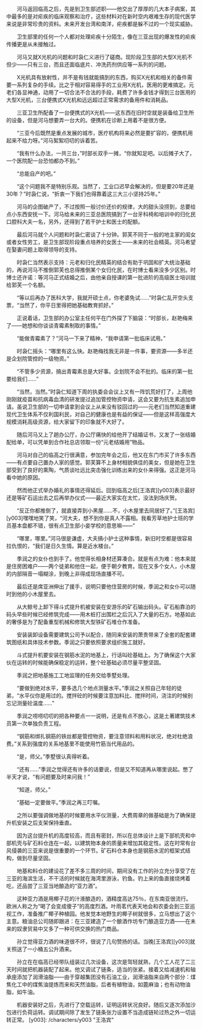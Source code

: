 　　河马返回临高之后，先是到卫生部述职——他交出了厚厚的几大本子病案，其中最多的是对疟疾的临床观察和治疗，这些材料对在新时空内艰难生存的现代医学来说是非常珍贵的资料。未来开发台湾和南洋，疟疾都是躲不过的一个现实威胁。

　　卫生部里的任何一个人都对处理疟疾十分陌生，像在三亚出现的爆发性的疟疾传播更是从未接触过。

　　河马又就X光机的问题和时袅仁义进行了磋商。现阶段卫生部的大型X光机不但少——只有三台，而且还面临底片、冲洗药剂供应等一系列的问题。

　　X光机具有放射性，并不是有钱就能搞到的东西，购买X光机和相关的备件需要一系列复杂的手续。比之于相对容易得手的工业用X光机，医用的更难搞定。元老们各显神通，动用了一切合法不合法的手段，耗费了许多金钱才得到三台医用的大型X光机，三台便携式X光机和远远超过正常需求的备用件和消耗品。

　　三亚卫生所配备了一台便携式的X光机——这东西在旧时空就是装备给卫生所的设备，但是河马想要弄一台大的。便携机在诊断上用着不是很方便。

　　“三亚今后既然是重点发展的城市，医疗机构将来必然是要扩容的，便携机用起来不给力呀。”河马絮絮叨叨的诉着苦。

　　“我有什么办法，一共三台，”时部长双手一摊，“你就知足吧。以后摊子大了，一个医院配一台恐怕都办不到。”

　　“总能自产的吧。”

　　“这个问题我不是特别乐观。当然了，工业口迟早会解决的，但是要20年还是30年？”时袅仁说，“折衷一下我们也得靠着这三大三小坚持25年。”

　　河马的企图破产了，不过按照一般讨价还价的规律，大的甜头没捞到，总要给点小东西安抚一下。河马给未来的三亚总医院搞到了一台牙科椅和培训中的归化民口腔科大夫一名，另外，还得到了若干护士和医士的配额。

　　最后河马就个人问题和时袅仁密谈了十分钟。郭芙不同于一般的地主家的闺女或者女性劳工，是卫生部现阶段重点培养的女医士——未来的社会精英。河马希望在娶妻问题上取得领导的支持。

　　时袅仁当然表示支持：元老和归化民精英的结合有助于巩固和扩大统治基础的，再说河马不推倒郭芙也总得推倒某个女归化民，在时博士看来没多少区别。时博士还许诺：等河马正式结婚之后，由他亲自授课的第一批进阶的高级医士培训就给郭芙一个名额。

　　“等以后再办了医科大学，我就开硕士点，你老婆免试……”时袅仁乱开空头支票，“当然了，你平日里得把她基础教育抓好。”

　　正说着话，卫生部的办公室主任何平在门外探了下脑袋：“时部长，赵艳梅来了——她想和你谈谈青霉素制取的事情。”

　　“能做青霉素了？”河马一下来了精神，“我申请第一批临床试用。”

　　时袅仁摇头：“哪里有这么快。赵艳梅找我无非是一件事，要资源——多半还是企划院管控的一级物资。”

　　“不管多少资源，搞出青霉素总是大好事。企划院不会不批的。临床的第一批要给我们……”

　　“当然，当然。”时袅仁知道下周的执委会会议上又有一阵饥荒好打了，上周他刚刚就疫苗和抗病毒血清的研发提过追加管控物资申请，这会又要为抗生素追加申请。虽说卫生部的一切申请拿到会议上从来没有驳回过的——元老们当然知道重建现代卫生体系不仅利国利民，对自己的健康也是有益的保证——但是这样高强度大规模消耗高级资源，给大家留下的印象就不大好了。

　　随后河马又上了趟办公厅，办公厅痛快的给他开了结婚证书，又发了一张结婚配给单，可以凭单到合作社总店领取一份“元老结婚用”物品。

　　河马对自己的临高之行很满意，参加完年会之后，他又在东门市买了许多东西——有点要自己置办人家的感觉。郭芙算不上身材相貌俱佳的美女，但是她在卫生部受到了良好的熏陶，气质谈吐远比突击强化训练出来的女仆来得强。这正是河马看中她的原因。

　　然而他正式举办婚礼的事情还得延后。回到临高之后[王洛宾][y003]表示最好还是等矿石运出去之后再举办仪式——最近大家实在太忙，没法到场庆贺。

　　“反正你都推倒了，就直接弄到小黑屋……不，小木屋里去同居好了。”[王洛宾][y003]嘿嘿地笑了笑，“河大夫，想不到你是真人不露相。我看芳草地护士班的学员基本盘都不错，很有点卫生部小妾学校的意思嘛——”

　　“哪里，哪里。”河马很是谦虚，大夫搞小护士这种事情，新旧时空都是很容易拉仇恨的，“我们是日久生情。算是近水楼台。”

　　季润之的女仆也到手了。他觉得长相身材还算凑合。就是有点为难：他本来就是住房困难户——两个徒弟和他住一起，便于朝夕教育。现在又多个女人，小木屋的内部隔音一塌糊涂，到晚上非得成现场直播不可。

　　最后还是席亚洲伸出了援手，说明只要他住营房的时候，季润之和女仆可以随时到他的小木屋里去。

　　从大鲸号上卸下得斗式提升机被安装在安游乐的矿石输出码头。矿石船靠泊的码头早些时候已经修筑完成——用木桩打出围栏之后沉入了大量的石方。地基如此的奢侈是为了配备重型机械和修筑大型铁矿石堆仓作准备。

　　安装装卸设备需要建筑公司予以配合，随同来安装的萧贵带来了全套的配套建筑图纸和具体技术参数。季润之只要依照要求组织施工就好。

　　斗式提升机要安装在钢筋水泥的地基上，行话叫砼基础上。为了确保这个大家伙在运转的时候能确保稳定的运转，整个砼基础必须尽量平整坚固。

　　季润之把地基施工工地监理的任务交给季墅处理。

　　“要做到绝对水平，要多选几个地点测量水平。”季润之关照自己年轻的徒弟，“水平仪你是用过的。搅拌砼的时候要注意加料比、搅拌时间，浇注的时候别忘记测量砼温度……”

　　季润之唠唠叨叨的把各种要点一一说明，还是有点不放心，这是土著建筑技术员第一次单独负责工程。

　　“钢筋和绑扎钢筋的铁丝都是管控物资，要注意领料和用料状况，绝对杜绝浪费。”关系到强度的关系地基里不能使用竹筋当代用品的。

　　“是，师父。”季墅很认真得听着。

　　“还有……”季润之觉得还有许多的话要说，但是又不知道再从哪里说起。憋了半天才说，“有问题要及时来问我！”

　　“知道，师父。”

　　“基础一定要做平。”季润之再三叮嘱。

　　之所以要强调做地基的时候要用水平仪测量，大费周章的做基础是为了确保提升机安装之后支架保持垂直。

　　因为这台提升机的高度较高，而且有密封，所以在总体设计上是下部机壳和中部机壳与矿石料仓连在一起，以建筑物本身的质量来增加其稳定性。这在时常有台风侵袭的三亚来说是很重要的一个环节。矿石料仓本身也是钢筋水泥的框架式结构，做到尽量坚固。

　　地基和料仓的建设花了差不多三周的时间，期间没有工作的孙立充分享受了在三亚的海滨生活，不干活的时候就在海湾里游泳，钓鱼。钓上来的鱼直接烧烤着吃，还品尝了三亚当地酿造的“亚力酒”。

　　这种亚力酒是用椰子花的汁液酿造的，酒精度高达75％，在东南亚很流行。欧洲人称之为“喝了会变成傻子”的高度烈酒。叶雨茗代表天地会和农委会到三亚巡视工作，准备推广椰子种植园。他发觉本地野生的椰子树就很多，立马想出了这个主意。粮油总公司随即跟进：在三亚建造了一个酿酒作坊专门酿造亚力酒——在未来的奴隶贸易中又多了一种可供交换的热门商品。

　　孙立觉得亚力酒的味道很不坏，很说了几句赞扬的话。当晚[王洛宾][y003]就关照送了一小桶五公升酒来。

　　孙立在在临高已经带队组装过几次设备，这次是驾轻就熟，几个工人花了二三天时间就把机器装配了起来。他又调试了链条，适当的张紧。接着又给减速机和轴承座添加了润滑油脂——由于穿越集团没有石油工业，润滑油脂来自两个部分：煤焦化工中的煤焦油提炼而来和天然油脂，后者有植物油，如蓖麻油；也有动物油脂，如牛油。

　　机器安装好之后，先进行了空载运转，证明运转状况良好。随后又逐次添加沙包进行负荷运转。调试期间除了发生了链条张力设置不当造成链轮过热之外一切运转正常。
[y003]: /characters/y003 "王洛宾"
